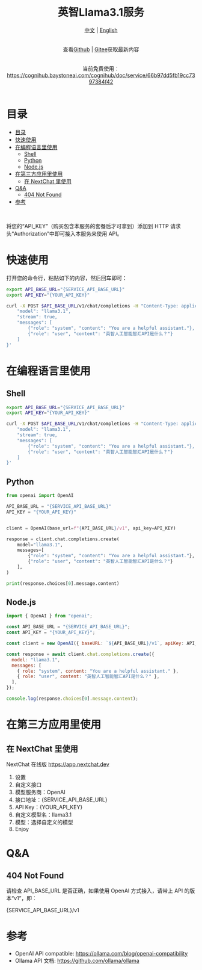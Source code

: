 <div align="center">
	<h1>英智Llama3.1服务</h1>
</div>

<div align="center">
    <a href="readme.zh.md">中文</a>
    <span>|</span>
    <a href="readme.md">English</a>
</div>

<br>

<div align="center">
    <p>查看<a href="https://github.com/jobsimi/awesome-cognihub-llm-free-apis">Github</a> <span>| </span> <a href="https://gitee.com/jobsimi/awesome-cognihub-llm-free-apis">Gitee</a>获取最新内容</p>
</div>

<br>

<div align="center">
    当前免费使用：<a href="https://cognihub.baystoneai.com/cognihub/doc/service/66b97dd5fb19cc7397384f42">https://cognihub.baystoneai.com/cognihub/doc/service/66b97dd5fb19cc7397384f42</a>
</div>

<br>

# 目录

- [目录](#目录)
- [快速使用](#快速使用)
- [在编程语言里使用](#在编程语言里使用)
  - [Shell](#shell)
  - [Python](#python)
  - [Node.js](#nodejs)
- [在第三方应用里使用](#在第三方应用里使用)
  - [在 NextChat 里使用](#在-nextchat-里使用)
- [Q\&A](#qa)
  - [404 Not Found](#404-not-found)
- [参考](#参考)

<br>

将您的“API_KEY”（购买包含本服务的套餐后才可拿到）添加到 HTTP 请求头“Authorization”中即可接入本服务来使用 API。

# 快速使用

打开您的命令行，粘贴如下的内容，然后回车即可：

```sh
export API_BASE_URL="{SERVICE_API_BASE_URL}"
export API_KEY="{YOUR_API_KEY}"

curl -X POST $API_BASE_URL/v1/chat/completions -H "Content-Type: application/json" -H "Authorization: Bearer $API_KEY" -d '{
    "model": "llama3.1",
    "stream": true,
    "messages": [
        {"role": "system", "content": "You are a helpful assistant."},
        {"role": "user", "content": "英智人工智能智汇API是什么？"}
    ]
}'
```

# 在编程语言里使用

## Shell

```sh
export API_BASE_URL="{SERVICE_API_BASE_URL}"
export API_KEY="{YOUR_API_KEY}"

curl -X POST $API_BASE_URL/v1/chat/completions -H "Content-Type: application/json" -H "Authorization: Bearer $API_KEY" -d '{
    "model": "llama3.1",
    "stream": true,
    "messages": [
        {"role": "system", "content": "You are a helpful assistant."},
        {"role": "user", "content": "英智人工智能智汇API是什么？"}
    ]
}'
```

## Python

```python
from openai import OpenAI

API_BASE_URL = "{SERVICE_API_BASE_URL}"
API_KEY = "{YOUR_API_KEY}"


client = OpenAI(base_url=f"{API_BASE_URL}/v1", api_key=API_KEY)

response = client.chat.completions.create(
    model="llama3.1",
    messages=[
        {"role": "system", "content": "You are a helpful assistant."},
        {"role": "user", "content": "英智人工智能智汇API是什么？"}
    ],
)

print(response.choices[0].message.content)
```

## Node.js

```js
import { OpenAI } from "openai";

const API_BASE_URL = "{SERVICE_API_BASE_URL}";
const API_KEY = "{YOUR_API_KEY}";

const client = new OpenAI({ baseURL: `${API_BASE_URL}/v1`, apiKey: API_KEY });

const response = await client.chat.completions.create({
  model: "llama3.1",
  messages: [
    { role: "system", content: "You are a helpful assistant." },
    { role: "user", content: "英智人工智能智汇API是什么？" },
  ],
});

console.log(response.choices[0].message.content);
```

# 在第三方应用里使用

## 在 NextChat 里使用

NextChat 在线版
https://app.nextchat.dev

1. 设置
2. 自定义接口
3. 模型服务商：OpenAI
4. 接口地址：{SERVICE_API_BASE_URL}
5. API Key：{YOUR_API_KEY}
6. 自定义模型名：llama3.1
7. 模型：选择自定义的模型
8. Enjoy

# Q&A

## 404 Not Found

请检查 API_BASE_URL 是否正确，如果使用 OpenAI 方式接入，请带上 API 的版本“v1”，即：

{SERVICE_API_BASE_URL}/v1

# 参考

- OpenAI API compatible: https://ollama.com/blog/openai-compatibility
- Ollama API 文档: https://github.com/ollama/ollama
